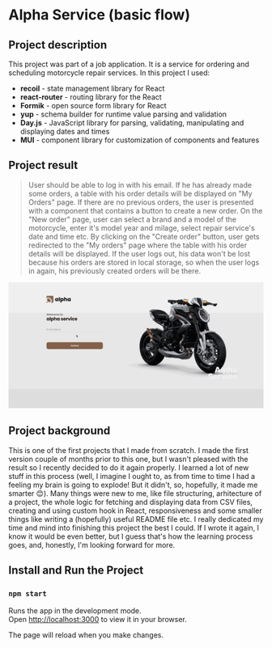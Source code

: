 # Alpha Service (basic flow)

## Project description

This project was part of a job application. It is a service for ordering and scheduling motorcycle repair services. In this project I used:

- **recoil** - state management library for React
- **react-router** - routing library for the React
- **Formik** - open source form library for React
- **yup** - schema builder for runtime value parsing and validation
- **Day.js** - JavaScript library for parsing, validating, manipulating and displaying dates and times
- **MUI** - component library for customization of components and features

## Project result

> User should be able to log in with his email. If he has already made some orders, a table with his order details will be displayed on "My Orders" page. If there are no previous orders, the user is presented with a component that contains a button to create a new order. On the "New order" page, user can select a brand and a model of the motorcycle, enter it's model year and milage, select repair service's date and time etc. By clicking on the "Create order" button, user gets redirected to the "My orders" page where the table with his order details will be displayed. If the user logs out, his data won't be lost because his orders are stored in local storage, so when the user logs in again, his previously created orders will be there.

![alpha_service_basic_flow](/src/assets/alpha_service_basic_flow_.gif)

## Project background

This is one of the first projects that I made from scratch. I made the first version couple of months prior to this one, but I wasn't pleased with the result so I recently decided to do it again properly. I learned a lot of new stuff in this process (well, I imagine I ought to, as from time to time I had a feeling my brain is going to explode! But it didn't, so, hopefully, it made me smarter 😊). Many things were new to me, like file structuring, arhitecture of a project, the whole logic for fetching and displaying data from CSV files, creating and using custom hook in React, responsiveness and some smaller things like writing a (hopefully) useful README file etc. I really dedicated my time and mind into finishing this project the best I could. If I wrote it again, I know it would be even better, but I guess that's how the learning process goes, and, honestly, I'm looking forward for more.

## Install and Run the Project

### `npm start`

Runs the app in the development mode.  
Open [http://localhost:3000](http://localhost:3000/) to view it in your browser.

The page will reload when you make changes.
